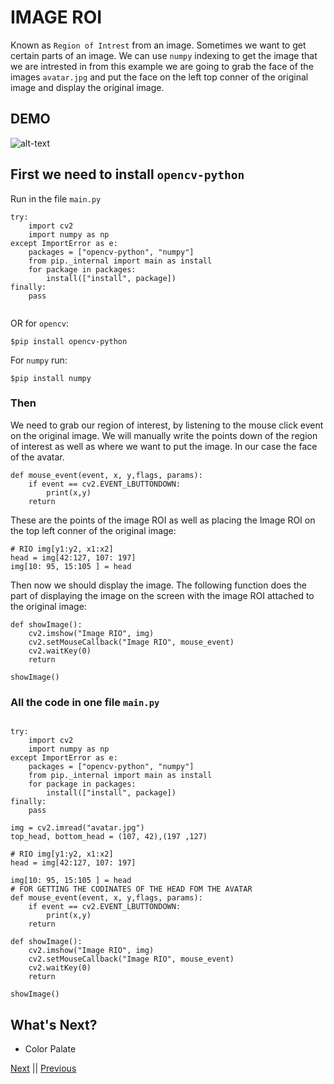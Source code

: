 
# IMAGE ROI 
Known as `Region of Intrest` from an image. Sometimes we want to get certain parts of an image. We can use `numpy` indexing to get the image that we are intrested in
from this example we are going to grab the face of the images `avatar.jpg` and put the face on the left top conner of the original image and display the original image.


## DEMO
![alt-text](https://github.com/CrispenGari/Open-Computer-Vision-Chapter-10-Image-ROI/blob/main/bandicam%202021-01-24%2014-40-01-910.jpg)

## First we need to install `opencv-python`

Run in the file `main.py`
```
try:
    import cv2
    import numpy as np
except ImportError as e:
    packages = ["opencv-python", "numpy"]
    from pip._internal import main as install
    for package in packages:
        install(["install", package])
finally:
    pass
    
```
OR for `opencv`:
```shell
$pip install opencv-python
```

For `numpy` run:
```shell
$pip install numpy
```

### Then 
We need to grab our region of interest, by listening to the mouse click event on the original image. We 
will manually write the points down of the region of interest as well as where we want to put the image. In our case
the face of the avatar.
```
def mouse_event(event, x, y,flags, params):
    if event == cv2.EVENT_LBUTTONDOWN:
        print(x,y)
    return
```
These are the points of the image ROI as well as placing the Image ROI on the 
top left conner of the original image:

```
# RIO img[y1:y2, x1:x2]
head = img[42:127, 107: 197]
img[10: 95, 15:105 ] = head
```
Then now we should display the image. The following function does the part of displaying the image on the screen with the image ROI attached to the original image:

```
def showImage():
    cv2.imshow("Image RIO", img)
    cv2.setMouseCallback("Image RIO", mouse_event)
    cv2.waitKey(0)
    return

showImage()
```
### All the code in one file `main.py`
```

try:
    import cv2
    import numpy as np
except ImportError as e:
    packages = ["opencv-python", "numpy"]
    from pip._internal import main as install
    for package in packages:
        install(["install", package])
finally:
    pass

img = cv2.imread("avatar.jpg")
top_head, bottom_head = (107, 42),(197 ,127)

# RIO img[y1:y2, x1:x2]
head = img[42:127, 107: 197]

img[10: 95, 15:105 ] = head
# FOR GETTING THE CODINATES OF THE HEAD FOM THE AVATAR
def mouse_event(event, x, y,flags, params):
    if event == cv2.EVENT_LBUTTONDOWN:
        print(x,y)
    return

def showImage():
    cv2.imshow("Image RIO", img)
    cv2.setMouseCallback("Image RIO", mouse_event)
    cv2.waitKey(0)
    return

showImage()

```

## What's Next?
* Color Palate

[Next]() || [Previous]()
